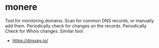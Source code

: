 # monere
Tool for monitoring domains. Scan for common DNS records, or manually add them. Periodically check for changes on the records. Periodically Check for Whois changes. Similar tool:

- https://dnsspy.io/

